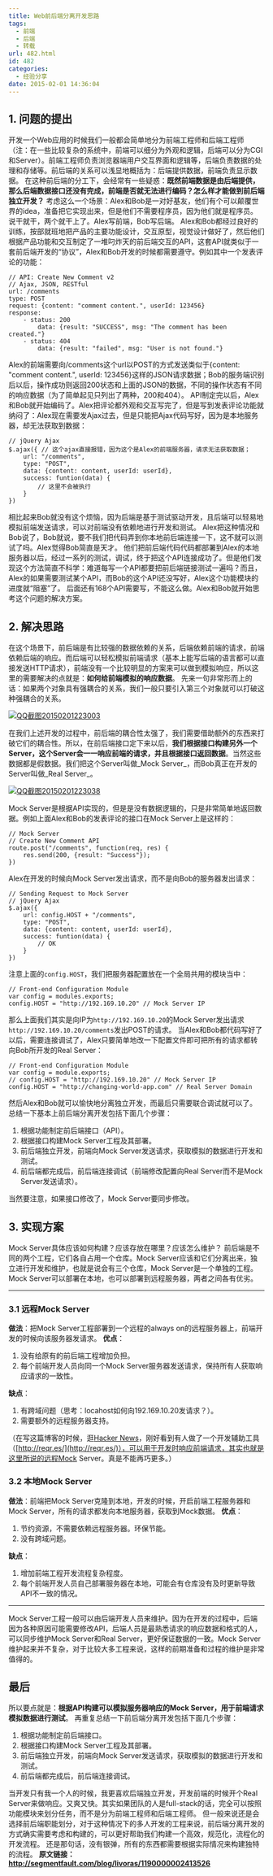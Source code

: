 ```yaml
---
title: Web前后端分离开发思路
tags:
  - 前端
  - 后端
  - 转载
url: 482.html
id: 482
categories:
  - 经验分享
date: 2015-02-01 14:36:04
---
```


1\. 问题的提出
---------

开发一个Web应用的时候我们一般都会简单地分为前端工程师和后端工程师（注：在一些比较复杂的系统中，前端可以细分为外观和逻辑，后端可以分为CGI和Server）。前端工程师负责浏览器端用户交互界面和逻辑等，后端负责数据的处理和存储等。前后端的关系可以浅显地概括为：后端提供数据，前端负责显示数据。 在这种前后端的分工下，会经常有一些疑惑：**既然前端数据是由后端提供，那么后端数据接口还没有完成，前端是否就无法进行编码？怎么样才能做到前后端独立开发？** 考虑这么一个场景：Alex和Bob是一对好基友，他们有个可以颠覆世界的idea，准备把它实现出来，但是他们不需要程序员，因为他们就是程序员。说干就干，两个就干上了。Alex写前端，Bob写后端。 Alex和Bob都经过良好的训练，按部就班地把产品的主要功能设计，交互原型，视觉设计做好了，然后他们根据产品功能和交互制定了一堆叼炸天的前后端交互的API，这套API就类似于一套前后端开发的“协议”，Alex和Bob开发的时候都需要遵守。例如其中一个发表评论的功能：

    // API: Create New Comment v2
    // Ajax, JSON, RESTful
    url: /comments
    type: POST
    request: {content: "comment content.", userId: 123456}
    response:
        - status: 200
            data: {result: "SUCCESS", msg: "The comment has been created."}
        - status: 404
            data: {result: "failed", msg: "User is not found."}
    

Alex的前端需要向/comments这个url以POST的方式发送类似于{content: "comment content.", userId: 123456}这样的JSON请求数据；Bob的服务端识别后以后，操作成功则返回200状态和上面的JSON的数据，不同的操作状态有不同的响应数据（为了简单起见只列出了两种，200和404）。 API制定完以后，Alex和Bob就开始编码了。Alex把评论都外观和交互写完了，但是写到发表评论功能就纳闷了：Alex现在需要发Ajax过去，但是只能把Ajax代码写好，因为是本地服务器，却无法获取到数据：

    // jQuery Ajax
    $.ajax({ // 这个ajax直接报错，因为这个是Alex的前端服务器，请求无法获取数据；
        url: "/comments",
        type: "POST",
        data: {content: content, userId: userId},
        success: funtion(data) {
            // 这里不会被执行
        }
    })
    

相比起来Bob就没有这个烦恼，因为后端是基于测试驱动开发，且后端可以轻易地模拟前端发送请求，可以对前端没有依赖地进行开发和测试。 Alex把这种情况和Bob说了，Bob就说，要不我们把代码弄到你本地前后端连接一下，这不就可以测试了吗。Alex觉得Bob简直是天才。 他们把前后端代码代码都部署到Alex的本地服务器以后，经过一系列的测试，调试，终于把这个API连接成功了。但是他们发现这个方法简直不科学：难道每写一个API都要把前后端链接测试一遍吗？而且，Alex的如果需要测试某个API，而Bob的这个API还没写好，Alex这个功能模块的进度就“阻塞”了。 后面还有168个API需要写，不能这么做。Alex和Bob就开始思考这个问题的解决方案。

2\. 解决思路
--------

在这个场景下，前后端是有比较强的数据依赖的关系，后端依赖前端的请求，前端依赖后端的响应。而后端可以轻松模拟前端请求（基本上能写后端的语言都可以直接发送HTTP请求），前端没有一个比较明显的方案来可以做到模拟响应，所以这里的需要解决的点就是：**如何给前端模拟的响应数据**。 先来一句非常形而上的话：如果两个对象具有强耦合的关系，我们一般只要引入第三个对象就可以打破这种强耦合的关系。

[![QQ截图20150201223003](http://storage.veitor.net/uploads/2015/02/QQ截图20150201223003.jpg)](http://storage.veitor.net/uploads/2015/02/QQ截图20150201223003.jpg)

在我们上述开发的过程中，前后端的耦合性太强了，我们需要借助额外的东西来打破它们的耦合性。所以，在前后端接口定下来以后，**我们根据接口构建另外一个Server，这个Server会一一响应前端的请求，并且根据接口返回数据**。当然这些数据都是假数据。我们把这个Server叫做_Mock Server_，而Bob真正在开发的Server叫做_Real Server_。

[![QQ截图20150201223038](http://storage.veitor.net/uploads/2015/02/QQ截图20150201223038.jpg)](http://storage.veitor.net/uploads/2015/02/QQ截图20150201223038.jpg)

Mock Server是根据API实现的，但是是没有数据逻辑的，只是非常简单地返回数据。例如上面Alex和Bob的发表评论的接口在Mock Server上是这样的：

    // Mock Server
    // Create New Comment API
    route.post("/comments", function(req, res) {
        res.send(200, {result: "Success"});
    })
    

Alex在开发的时候向Mock Server发出请求，而不是向Bob的服务器发出请求：

    // Sending Request to Mock Server
    // jQuery Ajax
    $.ajax({
        url: config.HOST + "/comments",
        type: "POST",
        data: {content: content, userId: userId},
        success: funtion(data) {
            // OK
        }
    })
    

注意上面的`config.HOST`，我们把服务器配置放在一个全局共用的模块当中：

    // Front-end Configuration Module
    var config = modules.exports;
    config.HOST = "http://192.169.10.20" // Mock Server IP
    

那么上面我们其实是向IP为`http://192.169.10.20`的Mock Server发出请求`http://192.169.10.20/comments`发出POST的请求。 当Alex和Bob都代码写好了以后，需要连接调试了，Alex只要简单地改一下配置文件即可把所有的请求都转向Bob所开发的Real Server：

    // Front-end Configuration Module
    var config = module.exports;
    // config.HOST = "http://192.169.10.20" // Mock Server IP
    config.HOST = "http://changing-world-app.com" // Real Server Domain
    

然后Alex和Bob就可以愉快地分离独立开发，而最后只需要联合调试就可以了。 总结一下基本上前后端分离开发包括下面几个步骤：

1.  根据功能制定前后端接口（API）。
2.  根据接口构建Mock Server工程及其部署。
3.  前后端独立开发，前端向Mock Server发送请求，获取模拟的数据进行开发和测试。
4.  前后端都完成后，前后端连接调试（前端修改配置向Real Server而不是Mock Server发送请求）。

当然要注意，如果接口修改了，Mock Server要同步修改。

3\. 实现方案
--------

Mock Server具体应该如何构建？应该存放在哪里？应该怎么维护？ 前后端是不同的两个工程，它们各自占用一个仓库。Mock Server应该和它们分离出来，独立进行开发和维护，也就是说会有三个仓库，Mock Server是一个单独的工程。 Mock Server可以部署在本地，也可以部署到远程服务器，两者之间各有优劣。

* * *

### 3.1 远程Mock Server

**做法**：把Mock Server工程部署到一个远程的always on的远程服务器上，前端开发的时候向该服务器发请求。 **优点**：

1.  没有给原有的前后端工程增加负担。
2.  每个前端开发人员向同一个Mock Server服务器发送请求，保持所有人获取响应请求的一致性。

**缺点**：

1.  有跨域问题（思考：locahost如何向192.169.10.20发请求？）。
2.  需要额外的远程服务器支持。

（在写这篇博客的时候，逛[Hacker News](https://news.ycombinator.com/)，刚好看到有人做了一个开发辅助工具（[http://reqr.es/](http://reqr.es/)），可以用于开发时响应前端请求，其实也就是这里所说的远程Mock Server。真是不能再巧更多。）

### 3.2 本地Mock Server

**做法**：前端把Mock Server克隆到本地，开发的时候，开启前端工程服务器和Mock Server，所有的请求都发向本地服务器，获取到Mock数据。 **优点**：

1.  节约资源，不需要依赖远程服务器。环保节能。
2.  没有跨域问题。

**缺点**：

1.  增加前端工程开发流程复杂程度。
2.  每个前端开发人员自己部署服务器在本地，可能会有仓库没有及时更新导致API不一致的情况。

* * *

Mock Server工程一般可以由后端开发人员来维护。因为在开发的过程中，后端因为各种原因可能需要修改API，后端人员是最熟悉请求的响应数据和格式的人，可以同步维护Mock Server和Real Server，更好保证数据的一致。Mock Server维护起来并不复杂，对于比较大多工程来说，这样的前期准备和过程的维护是非常值得的。

最后
--

所以要点就是：**根据API构建可以模拟服务器响应的Mock Server，用于前端请求模拟数据进行测试**。 再重复总结一下前后端分离开发包括下面几个步骤：

1.  根据功能制定前后端接口。
2.  根据接口构建Mock Server工程及其部署。
3.  前后端独立开发，前端向Mock Server发送请求，获取模拟的数据进行开发和测试。
4.  前后端都完成后，前后端连接调试。

当开发只有我一个人的时候，我更喜欢后端独立开发，开发前端的时候开个Real Server来做响应。又爽又快。其实如果团队的人是full-stack的话，完全可以按照功能模块来划分任务，而不是分为前端工程师和后端工程师。 但一般来说还是会选择前后端职能划分，对于这种情况下的多人开发的工程来说，前后端分离开发的方式确实需要考虑和构建的，可以更好帮助我们构建一个高效，规范化，流程化的开发流程。 还是那句话，没有银弹，所有的东西都需要根据实际情况来构建独特的流程。 **原文链接：http://segmentfault.com/blog/livoras/1190000002413526**
